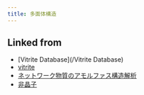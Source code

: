 ```yaml
---
title: 多面体構造
---
```



## Linked from

* [Vitrite Database](/Vitrite Database)
* [vitrite](/vitrite)
* [ネットワーク物質のアモルファス構造解析](/ネットワーク物質のアモルファス構造解析)
* [非晶子](/非晶子)


